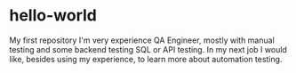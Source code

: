 # hello-world
My first repository
I'm very experience QA Engineer, mostly with manual testing and some backend testing SQL or API testing. In my next job I would like, besides using my experience, to learn more about automation testing.
